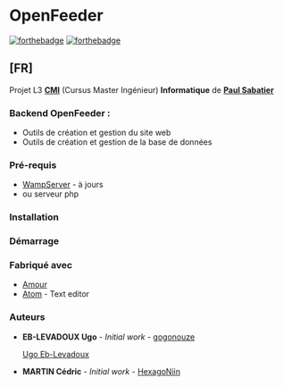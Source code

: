 # OpenFeeder
[![forthebadge](https://forthebadge.com/images/badges/gluten-free.svg)](http://forthebadge.com)  [![forthebadge](https://forthebadge.com/images/badges/powered-by-responsibility.svg)](http://forthebadge.com)
## [FR]
Projet L3 **[CMI](https://reseau-figure.fr)** (Cursus Master Ingénieur) **Informatique** de **[Paul Sabatier](https://www.univ-tlse3.fr)**

### Backend OpenFeeder :
* Outils de création et gestion du site web
* Outils de création et gestion de la base de données

### Pré-requis
* [WampServer](http://www.wampserver.com) - à jours
* ou serveur php

### Installation

### Démarrage

### Fabriqué avec

* [Amour](https://fr.wikipedia.org/wiki/Amour)
* [Atom](https://atom.io) - Text editor


### Auteurs
* **EB-LEVADOUX Ugo** - *Initial work* - [gogonouze](https://github.com/gogonouze) <div class="LI-profile-badge"  data-version="v1" data-size="large" data-locale="fr_FR" data-type="horizontal" data-theme="dark" data-vanity="ugo-eb-levadoux"><a class="LI-simple-link" href='https://fr.linkedin.com/in/ugo-eb-levadoux?trk=profile-badge'>Ugo Eb-Levadoux</a></div>

* **MARTIN Cédric** - *Initial work* - [HexagoNiin](https://github.com/HexagoNiin)
